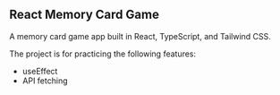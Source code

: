 ## React Memory Card Game

A memory card game app built in React, TypeScript, and Tailwind CSS.

The project is for practicing the following features:
- useEffect
- API fetching
